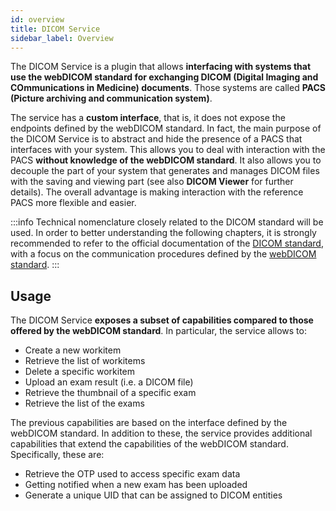 ```yaml
---
id: overview
title: DICOM Service
sidebar_label: Overview
---
```


<!--
WARNING: this file was automatically generated by Mia-Platform Doc Aggregator.
DO NOT MODIFY IT BY HAND.
Instead, modify the source file and run the aggregator to regenerate this file.
-->

The DICOM Service is a plugin that allows **interfacing with systems that use the webDICOM standard for exchanging DICOM (Digital Imaging and COmmunications in Medicine) documents**. Those systems are called **PACS (Picture archiving and communication system)**.

The service has a **custom interface**, that is, it does not expose the endpoints defined by the webDICOM standard. In fact, the main purpose of the DICOM Service is to abstract and hide the presence of a PACS that interfaces with your system. This allows you to deal with interaction with the PACS **without knowledge of the webDICOM standard**. It also allows you to decouple the part of your system that generates and manages DICOM files with the saving and viewing part (see also **DICOM Viewer** for further details). The overall advantage is making interaction with the reference PACS more flexible and easier.

:::info
Technical nomenclature closely related to the DICOM standard will be used. In order to better understanding the following chapters, it is strongly recommended to refer to the official documentation of the [DICOM standard](https://www.dicomstandard.org/), with a focus on the communication procedures defined by the [webDICOM standard](https://www.dicomstandard.org/using/dicomweb).
:::

## Usage
The DICOM Service **exposes a subset of capabilities compared to those offered by the webDICOM standard**. In particular, the service allows to:
* Create a new workitem
* Retrieve the list of workitems
* Delete a specific workitem
* Upload an exam result (i.e. a DICOM file)
* Retrieve the thumbnail of a specific exam
* Retrieve the list of the exams

The previous capabilities are based on the interface defined by the webDICOM standard. In addition to these, the service provides additional capabilities that extend the capabilities of the webDICOM standard. Specifically, these are:
* Retrieve the OTP used to access specific exam data
* Getting notified when a new exam has been uploaded
* Generate a unique UID that can be assigned to DICOM entities
